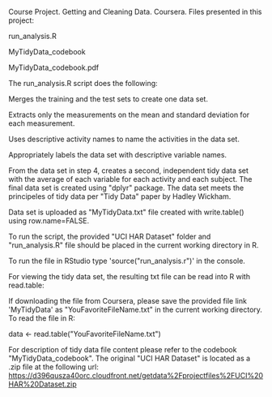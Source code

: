Course Project. Getting and Cleaning Data. Coursera.
Files presented in this project:

run_analysis.R

MyTidyData_codebook

MyTidyData_codebook.pdf

The run_analysis.R script does the following:

Merges the training and the test sets to create one data set.

Extracts only the measurements on the mean and standard deviation for each measurement.

Uses descriptive activity names to name the activities in the data set.

Appropriately labels the data set with descriptive variable names.

From the data set in step 4, creates a second, independent tidy data set with the average of each variable for each activity and each subject. The final data set is created using "dplyr" package. The data set meets the principeles of tidy data per "Tidy Data" paper by Hadley Wickham.

Data set is uploaded as "MyTidyData.txt" file created with write.table() using row.name=FALSE.

To run the script, the provided "UCI HAR Dataset" folder and "run_analysis.R" file should be placed in the current working directory in R.

To run the file in RStudio type 'source("run_analysis.r")' in the console.

For viewing the tidy data set, the resulting txt file can be read into R with read.table:

If downloading the file from Coursera, please save the provided file link 'MyTidyData' as "YouFavoriteFileName.txt" in the current working directory. To read the file in R:

data <- read.table("YouFavoriteFileName.txt")

For description of tidy data file content please refer to the codebook "MyTidyData_codebook".
The original "UCI HAR Dataset" is located as a .zip file at the following url: https://d396qusza40orc.cloudfront.net/getdata%2Fprojectfiles%2FUCI%20HAR%20Dataset.zip
